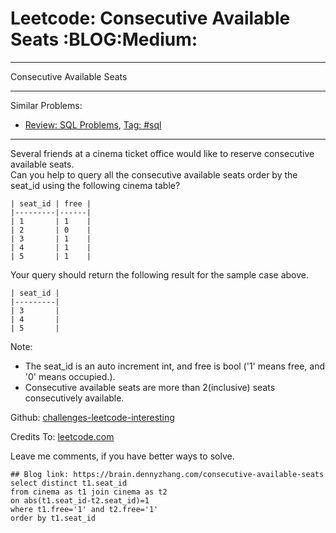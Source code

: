 # Leetcode: Consecutive Available Seats     :BLOG:Medium:


---

Consecutive Available Seats  

---

Similar Problems:  
-   [Review: SQL Problems](https://brain.dennyzhang.com/review-sql), [Tag: #sql](https://brain.dennyzhang.com/tag/sql)

---

Several friends at a cinema ticket office would like to reserve consecutive available seats.  
Can you help to query all the consecutive available seats order by the seat\_id using the following cinema table?  

    | seat_id | free |
    |---------|------|
    | 1       | 1    |
    | 2       | 0    |
    | 3       | 1    |
    | 4       | 1    |
    | 5       | 1    |

Your query should return the following result for the sample case above.  

    | seat_id |
    |---------|
    | 3       |
    | 4       |
    | 5       |

Note:  
-   The seat\_id is an auto increment int, and free is bool ('1' means free, and '0' means occupied.).
-   Consecutive available seats are more than 2(inclusive) seats consecutively available.

Github: [challenges-leetcode-interesting](https://github.com/DennyZhang/challenges-leetcode-interesting/tree/master/consecutive-available-seats)  

Credits To: [leetcode.com](https://leetcode.com/problems/consecutive-available-seats/description/)  

Leave me comments, if you have better ways to solve.  

    ## Blog link: https://brain.dennyzhang.com/consecutive-available-seats
    select distinct t1.seat_id
    from cinema as t1 join cinema as t2
    on abs(t1.seat_id-t2.seat_id)=1
    where t1.free='1' and t2.free='1'
    order by t1.seat_id